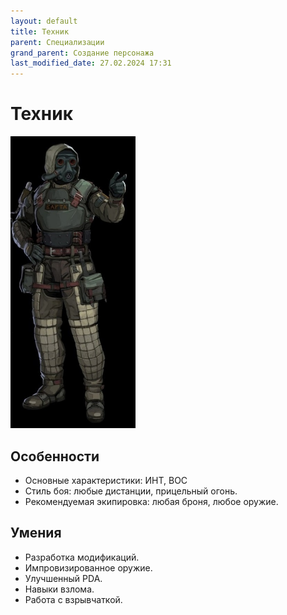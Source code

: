 ```yaml
---
layout: default
title: Техник
parent: Специализации
grand_parent: Создание персонажа
last_modified_date: 27.02.2024 17:31
---
```


# Техник

<img src="https://github.com/ivatar39/stalker-ttrpg/blob/main/assets/images/tehnik.jpg?raw=true" alt="tehnik" width="200"/>


## Особенности

- Основные характеристики: ИНТ, ВОС
- Стиль боя: любые дистанции, прицельный огонь.
- Рекомендуемая экипировка: любая броня, любое оружие.


## Умения

- Разработка модификаций.
- Импровизированное оружие.
- Улучшенный PDA.
- Навыки взлома.
- Работа с взрывчаткой.
